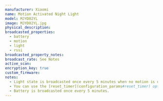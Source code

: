 ```yaml
---
manufacturer: Xiaomi
name: Motion Activated Night Light
model: MJYD02YL
image: MJYD02YL.jpg
physical_description:
broadcasted_properties:
  - battery
  - motion
  - light
  - rssi
broadcasted_property_notes:
broadcast_rate: See Notes
active_scan:
encryption_key: true
custom_firmware:
notes:
  - Light state is broadcasted once every 5 minutes when no motion is detected, when motion is detected the sensor also broadcasts the light state. Motion state is broadcasted when motion is detected, but is also broadcasted once per 5 minutes. If this message is within 30 seconds after motion, it's broadcasting `motion detected`, if it's after 30 seconds, it's broadcasting `motion clear`. Additionally, `motion clear` messages are broadcasted at 2, 5, 10, 20 and 30 minutes after the last motion.
  - You can use the [reset_timer](configuration_params#reset_timer) option if you want to use a different time to set the sensor to `motion clear`.
  - Battery is broadcasted once every 5 minutes.
---
```

